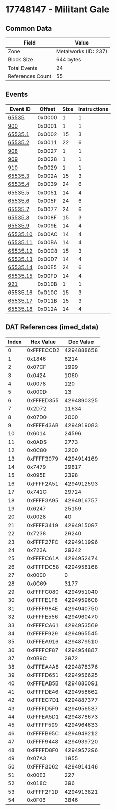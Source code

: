 # 17748147 - Militant Gale

## Common Data

| Field            | Value                |
|------------------|----------------------|
| Zone             | Metalworks (ID: 237) |
| Block Size       | 644 bytes            |
| Total Events     | 24                   |
| References Count | 55                   |

## Events

| Event ID                  | Offset   |   Size |   Instructions |
|---------------------------|----------|--------|----------------|
| [65535](./65535.md)       | 0x0000   |      1 |              1 |
| [900](./900.md)           | 0x0001   |      1 |              1 |
| [65535.1](./65535.1.md)   | 0x0002   |     15 |              3 |
| [65535.2](./65535.2.md)   | 0x0011   |     22 |              6 |
| [908](./908.md)           | 0x0027   |      1 |              1 |
| [909](./909.md)           | 0x0028   |      1 |              1 |
| [910](./910.md)           | 0x0029   |      1 |              1 |
| [65535.3](./65535.3.md)   | 0x002A   |     15 |              3 |
| [65535.4](./65535.4.md)   | 0x0039   |     24 |              6 |
| [65535.5](./65535.5.md)   | 0x0051   |     14 |              4 |
| [65535.6](./65535.6.md)   | 0x005F   |     24 |              6 |
| [65535.7](./65535.7.md)   | 0x0077   |     24 |              6 |
| [65535.8](./65535.8.md)   | 0x008F   |     15 |              3 |
| [65535.9](./65535.9.md)   | 0x009E   |     14 |              4 |
| [65535.10](./65535.10.md) | 0x00AC   |     14 |              4 |
| [65535.11](./65535.11.md) | 0x00BA   |     14 |              4 |
| [65535.12](./65535.12.md) | 0x00C8   |     15 |              3 |
| [65535.13](./65535.13.md) | 0x00D7   |     14 |              4 |
| [65535.14](./65535.14.md) | 0x00E5   |     24 |              6 |
| [65535.15](./65535.15.md) | 0x00FD   |     14 |              4 |
| [921](./921.md)           | 0x010B   |      1 |              1 |
| [65535.16](./65535.16.md) | 0x010C   |     15 |              3 |
| [65535.17](./65535.17.md) | 0x011B   |     15 |              3 |
| [65535.18](./65535.18.md) | 0x012A   |     14 |              4 |

## DAT References (imed_data)

|   Index | Hex Value   |   Dec Value |
|---------|-------------|-------------|
|       0 | 0xFFFECCD2  |  4294888658 |
|       1 | 0x1846      |        6214 |
|       2 | 0x07CF      |        1999 |
|       3 | 0x0424      |        1060 |
|       4 | 0x0078      |         120 |
|       5 | 0x000D      |          13 |
|       6 | 0xFFFED355  |  4294890325 |
|       7 | 0x2D72      |       11634 |
|       8 | 0x07D0      |        2000 |
|       9 | 0xFFFF43AB  |  4294919083 |
|      10 | 0x6014      |       24596 |
|      11 | 0x0AD5      |        2773 |
|      12 | 0x0C80      |        3200 |
|      13 | 0xFFFF3079  |  4294914169 |
|      14 | 0x7479      |       29817 |
|      15 | 0x095E      |        2398 |
|      16 | 0xFFFF2A51  |  4294912593 |
|      17 | 0x741C      |       29724 |
|      18 | 0xFFFF3A95  |  4294916757 |
|      19 | 0x6247      |       25159 |
|      20 | 0x0028      |          40 |
|      21 | 0xFFFF3419  |  4294915097 |
|      22 | 0x7238      |       29240 |
|      23 | 0xFFFF27FC  |  4294911996 |
|      24 | 0x723A      |       29242 |
|      25 | 0xFFFFC61A  |  4294952474 |
|      26 | 0xFFFFDC58  |  4294958168 |
|      27 | 0x0000      |           0 |
|      28 | 0x0C69      |        3177 |
|      29 | 0xFFFFC080  |  4294951040 |
|      30 | 0xFFFFE1F8  |  4294959608 |
|      31 | 0xFFFF984E  |  4294940750 |
|      32 | 0xFFFFE556  |  4294960470 |
|      33 | 0xFFFFCA61  |  4294953569 |
|      34 | 0xFFFFF929  |  4294965545 |
|      35 | 0xFFFEA916  |  4294879510 |
|      36 | 0xFFFFCF87  |  4294954887 |
|      37 | 0x0B9C      |        2972 |
|      38 | 0xFFFEA4A8  |  4294878376 |
|      39 | 0xFFFFD651  |  4294956625 |
|      40 | 0xFFFEAB5B  |  4294880091 |
|      41 | 0xFFFFDE46  |  4294958662 |
|      42 | 0xFFFEC7D1  |  4294887377 |
|      43 | 0xFFFFD5F9  |  4294956537 |
|      44 | 0xFFFEA5D1  |  4294878673 |
|      45 | 0xFFFFF599  |  4294964633 |
|      46 | 0xFFFFB95C  |  4294949212 |
|      47 | 0xFFFF9448  |  4294939720 |
|      48 | 0xFFFFD8F0  |  4294957296 |
|      49 | 0x07A3      |        1955 |
|      50 | 0xFFFF3062  |  4294914146 |
|      51 | 0x00E3      |         227 |
|      52 | 0x018C      |         396 |
|      53 | 0xFFFF2F1D  |  4294913821 |
|      54 | 0x0F06      |        3846 |
